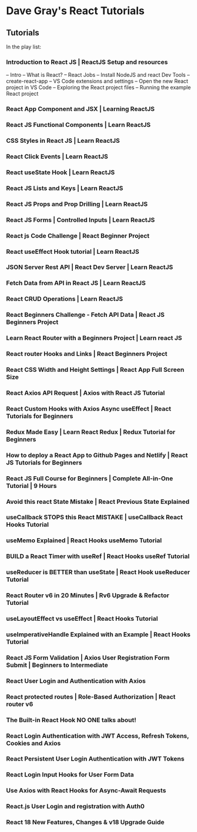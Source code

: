 # Dave Gray's React Tutorials
## Tutorials

In the play list:
### Introduction to React JS | ReactJS Setup and resources

– Intro
– What is React?
– React Jobs
– Install NodeJS and react Dev Tools
– create-react-app
– VS Code extensions and settings
– Open the new React project in VS Code
– Exploring the React project files
– Running the example React project

### React App Component and JSX | Learning ReactJS
### React JS Functional Components | Learn ReactJS
### CSS Styles in React JS | Learn ReactJS
### React Click Events | Learn ReactJS
### React useState Hook | Learn ReactJS
### React JS Lists and Keys | Learn ReactJS
### React JS Props and Prop Drilling | Learn ReactJS
### React JS Forms | Controlled Inputs | Learn ReactJS
### React js Code Challenge | React Beginner Project
### React useEffect Hook tutorial | Learn ReactJS
### JSON Server Rest API | React Dev Server | Learn ReactJS
### Fetch Data from API in React JS | Learn ReactJS
### React CRUD Operations | Learn ReactJS
### React Beginners Challenge - Fetch API Data | React JS Beginners Project
### Learn React Router with a Beginners Project | Learn react JS
### React router Hooks and Links | React Beginners Project
### React CSS Width and Height Settings | React App Full Screen Size
### React Axios API Request | Axios with React JS Tutorial
### React Custom Hooks with Axios Async useEffect | React Tutorials for Beginners
### Redux Made Easy | Learn React Redux | Redux Tutorial for Beginners
### How to deploy a React App to Github Pages and Netlify | React JS Tutorials for Beginners
### React JS Full Course for Beginners | Complete All-in-One Tutorial | 9 Hours
### Avoid this react State Mistake | React Previous State Explained 
### useCallback STOPS this React MISTAKE | useCallback React Hooks Tutorial
### useMemo Explained | React Hooks useMemo Tutorial
### BUILD a React Timer with useRef | React Hooks useRef Tutorial
### useReducer is BETTER than useState | React Hook useReducer Tutorial
### React Router v6 in 20 Minutes | Rv6 Upgrade & Refactor Tutorial
### useLayoutEffect vs useEffect | React Hooks Tutorial
### useImperativeHandle Explained with an Example | React Hooks Tutorial
### React JS Form Validation | Axios User Registration Form Submit | Beginners to Intermediate
### React User Login and Authentication with Axios 
### React protected routes | Role-Based Authorization | React router v6
### The Built-in React Hook NO ONE talks about!
### React Login Authentication with JWT Access, Refresh Tokens, Cookies and Axios
### React Persistent User Login Authentication with JWT Tokens
### React Login Input Hooks for User Form Data
### Use Axios with React Hooks for Async-Await Requests
### React.js User Login and registration with Auth0
### React 18 New Features, Changes & v18 Upgrade Guide


